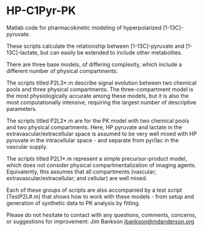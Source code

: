 # HP-C1Pyr-PK
Matlab code for pharmacokinetic modeling of hyperpolarized [1-13C]-pyruvate.

These scripts calculate the relationship between [1-13C]-pyruvate and [1-13C]-lactate, but can easily be extended to include other metabolites.

There are three base models, of differing complexity, which include a different number of physical compartments:

The scripts titled P2L3*.m describe signal evolution between two chemical pools and three physical compartments.  The three-compartment model is the most physiologically accurate among these models, but it is also the most computationally intensive, requiring the largest number of descriptive parameters.

The scripts titled P2L2*.m are for the PK model with two chemical pools and two physical compartments.  Here, HP pyruvate and lactate in the extravascular/extracellular space is assumed to be very well mixed with HP pyruvate in the intracellular space - and separate from pyr/lac in the vascular supply.

The scripts titled P2L1*.m represent a simple precursor-product model, which does not consider physical compartmentalization of imaging agents.  Equivalently, this assumes that all compartments (vascular; extravascular/extracellular; and cellular) are well mixed.

Each of these groups of scripts are also accompanied by a test script (TestP2L#.m) that shows how to work with these models - from setup and generation of synthetic data to PK analysis by fitting.

Please do not hesitate to contact with any questions, comments, concerns, or suggestions for improvement:
Jim Bankson
jbankson@mdanderson.org
